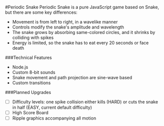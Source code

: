 #Periodic Snake
Periodic Snake is a pure JavaScript game based on Snake, but there are some key differences:
* Movement is from left to right, in a wavelike manner
* Controls modify the snake's amplitude and wavelength
* The snake grows by absorbing same-colored circles, and it shrinks by colliding with spikes
* Energy is limited, so the snake has to eat every 20 seconds or face death

###Technical Features
* Node.js
* Custom 8-bit sounds
* Snake movement and path projection are sine-wave based
* Custom transitions

###Planned Upgrades
- [ ] Difficulty levels: one spike collision either kills (HARD) or cuts the snake in half (EASY, current default difficulty)
- [ ] High Score Board
- [ ] Ripple graphics accompanying all motion
